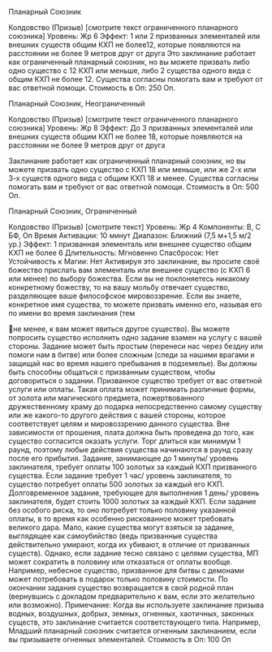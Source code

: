 
Планарный Союзник

Колдовство (Призыв) [смотрите текст
ограниченного планарного союзника]
Уровень: Жр 6
Эффект: 1 или 2 призванных
элементалей или внешних существ
общим КХП не более12, которые
появляются на расстоянии не более 9
метров друг от друга
Это заклинание работает как ограниченный планарный союзник, но вы
можете призвать либо одно существо с
12 КХП или меньше, либо 2 существа
одного вида с общим КХП не более 12.
Существа согласны помогать вам и требуют от вас ответной помощи.
Стоимость в Оп: 250 Оп.

Планарный Союзник,
Неограниченный

Колдовство (Призыв) [смотрите текст
ограниченного планарного союзника]
Уровень: Жр 8
Эффект: До 3 призванных элементалей
или внешних существ общим КХП
не более 18, которые появляются на
расстоянии не более 9 метров друг от
друга

Заклинание работает как ограниченный планарный союзник, но вы можете
призвать одно существо с КХП 18 или
меньше, или же 2-х или 3-х существ
одного вида с общим КХП 18 и менее.
Существа согласны помогать вам и требуют от вас ответной помощи.
Стоимость в Оп: 500 Оп.

Планарный Союзник,
Ограниченный

Колдовство (Призыв) [смотрите текст]
Уровень: Жр 4
Компоненты: В, С БФ, Оп
Время Активации: 10 минут
Диапазон: Ближний (7,5 м+1,5 м/2 ур.)
Эффект: 1 призванная элементаль или
внешнее существо общим КХП не более 6
Длительность: Мгновенно
Спасбросок: Нет
Устойчивость к Магии: Нет
Активируя это заклинание, вы просите
своё божество прислать вам элементаль или внешнее существо (с КХП 6
или менее) по выбору божества. Если
вы не поклоняетесь никакому конкретному божеству, то на вашу мольбу отвечает существо, разделяющее ваше
философское мировоззрение. Если вы
знаете, конкретное имя существа, то
можете призвать именно его, называя
его по имени во время заклинания (тем

не менее, к вам может явиться другое
существо).
Вы можете попросить существо исполнить одно задание взамен на услугу
с вашей стороны. Задание может быть
простым (перенеси нас через бездну
или помоги нам в битве) или более
сложным (следи за нашими врагами и
защищай нас во время нашего пребывания в подземелье). Вы должны быть
способны общаться с призванным существом, чтобы договориться о задании.
Призванное существо требует от вас
ответной услуги или оплаты. Такая
оплата может принимать различные
формы, от золота или магического предмета, пожертвованного дружественному храму до подарка непосредственно
самому существу или же какого-то другого действия с вашей стороны, которое
соответствует целям и мировоззрению
данного существа. Вне зависимости от
прошения, плата должна быть проведена до того, как существо согласится
оказать услуги. Торг длиться как минимум 1 раунд, поэтому любые действия
существа начинаются в раунд сразу после его прибытия.
Задание, занимающее до 1 минуты/
уровень заклинателя, требует оплаты
100 золотых за каждый КХП призванного существа. Если задание требует 1 час/
уровень заклинателя, то существо потребует оплаты 500 золотых за каждый его
КХП. Долговременное задание, требующее для выполнения 1 день/ уровень заклинателя, будет стоить 1000 золотых за
каждый КХП.
Если задание без особого риска, то оно
потребует только половину указанной
оплаты, в то время как особенно рискованное может требовать великого дара.
Мало, какие существа могут взяться за
задание, выглядящее как самоубийство
(ведь призванные существа действительно умирают, когда их убивают, в отличие
от призванных существ). Однако, если
задание тесно связано с целями существа, МП может сократить в половину
или отказаться от оплаты вообще. Например, небесное существо, призванное для
битвы с демонами может потребовать в
подарок только половину стоимости.
По окончании задания существо возвращается в свой родной план (вернувшись с докладом предварительно к вам,
если это желательно или возможно).
Примечание: Когда вы используете заклинание призыва водных, воздушных,
добрых, земных, огненных, хаотичных,
законных существ, это заклинание считается соответствующего типа. Например,
Младший планарный союзник считается
огненным заклинанием, если вы призываете огненных элементалей.
Стоимость в Оп: 100 Оп